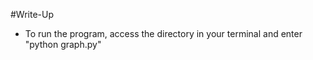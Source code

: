 #Write-Up

 - To run the program, access the directory in your terminal and enter "python graph.py"
